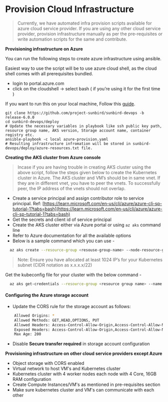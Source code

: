 # Provision Cloud Infrastructure

> Currently, we have automated infra provision scripts available for azure cloud service provider. If you are using any other cloud service provider, provision infrastructure manually as per the pre-requisites or write automation scripts for the same and contribute.&#x20;



**Provisioning infrastructure on Azure**

You can run the following steps to create azure infrastructure using ansible.

Easiest way to use the script will be to use azure cloud shell, as the cloud shell comes with all prerequisites bundled.

* login to portal.azure.com
* click on the cloudshell -> select bash ( if you’re using it for the first time )

If you want to run this on your local machine, Follow this [guide](https://docs.microsoft.com/en-us/azure/developer/ansible/install-on-linux-vm?tabs=azure-cli#install-ansible-on-the-virtual-machine).

```
git clone https://github.com/project-sunbird/sunbird-devops -b release-6.0.0
cd sunbird-devops/deploy
# Update the necessary variables in playbook like ssh public key path, resource group name, AKS version, Storage account name, container registry etc. 
ansible-playbook -c local azure-provision.yaml
# Resulting infrastructure infromation will be stored in sunbird-devops/deploy/azure-resources.txt file.
```

**Creating the AKS cluster from Azure console**

> Incase if you are having trouble in creating AKS cluster using the above script, follow the steps given below to create the Kubernetes cluster in Azure. The AKS cluster and VM’s should be in same vnet. If they are in different vnet, you have to peer the vnets. To successfully peer, the IP address of the vnets should not overlap.

* Create a service principal and assign contributor role to service principal. Ref: [https://learn.microsoft.com/en-us/cli/azure/azure-cli-sp-tutorial-1?tabs=bash](https://learn.microsoft.com/en-us/cli/azure/azure-cli-sp-tutorial-1?tabs=bash)
* Get the secrets and client id of service principal
* Create the AKS cluster either via Azure portal or using `az aks` command line
* Refer to Azure documentation for all the available options
* Below is a sample command which you can use -

```bash
  az aks create --resource-group <resouse-group-name> --node-resource-group <k8s-resource-group-name> --name <cluster name>  --node-count 5 --admin-username deployer --kubernetes-version 1.24 --service-principal "<service principal id>" --node-vm-size Standard_D4s_v3 --client-secret "<client id>" --network-plugin azure --ssh-key-value @deployer.pub -l <region> --vm-set-type VirtualMachineScaleSets --vnet-subnet-id /subscriptions/<subscription id>/resourceGroups/<resouse-group-name>/providers/Microsoft.Network/virtualNetworks/<vnet-name>/subnets/<subnet name>
```

> Note: Ensure you have allocated at least 1024 IP’s for your Kubernetes subnet (CIDR notation as x.x.x.x/22)

Get the kubeconfig file for your cluster with the below command -

```bash
  az aks get-credentials --resource-group <resource group name> --name <cluster name> --file  k8s.yaml
```

#### Configuring the Azure storage account <a href="#configuring-the-azure-storage-account" id="configuring-the-azure-storage-account"></a>

* Update the CORS rule for the storage account as follows:

```bash
    Allowed Origins: *
    Allowed Methods: GET,HEAD,OPTIONS, PUT
    Allowed Headers: Access-Control-Allow-Origin,Access-Control-Allow-Method,Origin,x-ms-meta-qq,x-ms-blob-type,x-ms-blob-content-type,Content-Type
    Exposed Headers: Access-Control-Allow-Origin,Access-Control-Allow-Methods
    Max Age: 200

```

* Disable **Secure transfer required** in storage account configuration

**Provisioning infrastructure on other cloud service providers except Azure**

* Object storage with CORS enabled
* Virtual network to host VM's and Kubernetes cluster
* Kubernetes cluster with 4 worker nodes each node with 4 Core, 16GB RAM configuration
* Create Compute Instances/VM's as mentioned in pre-requisites section
* Make sure kubernetes cluster and VM's can communicate with each other
